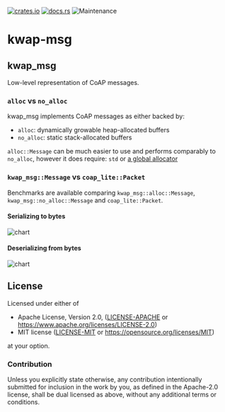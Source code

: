 [![crates.io](https://img.shields.io/crates/v/{{PACKAGE}}.svg)](https://crates.io/crates/{{PACKAGE}})
[![docs.rs](https://docs.rs/{{PACKAGE}}/badge.svg)](https://docs.rs/{{PACKAGE}}/latest)
![Maintenance](https://img.shields.io/badge/maintenance-activly--developed-brightgreen.svg)

# kwap-msg

## kwap_msg
Low-level representation of CoAP messages.

### `alloc` vs `no_alloc`
kwap_msg implements CoAP messages as either backed by:
- `alloc`: dynamically growable heap-allocated buffers
- `no_alloc`: static stack-allocated buffers

`alloc::Message` can be much easier to use and performs comparably to `no_alloc`, however it does require:
`std` or [a global allocator](https://doc.rust-lang.org/std/alloc/index.html)

### `kwap_msg::Message` vs `coap_lite::Packet`
Benchmarks are available comparing `kwap_msg::alloc::Message`, `kwap_msg::no_alloc::Message` and `coap_lite::Packet`.

#### Serializing to bytes
![chart](https://raw.githubusercontent.com/clov-coffee/kwap/improve_msg_readme/kwap_msg/docs/from_bytes.svg)

#### Deserializing from bytes
![chart](https://raw.githubusercontent.com/clov-coffee/kwap/improve_msg_readme/kwap_msg/docs/to_bytes.svg)

## License

Licensed under either of

* Apache License, Version 2.0, ([LICENSE-APACHE](LICENSE-APACHE) or https://www.apache.org/licenses/LICENSE-2.0)
* MIT license ([LICENSE-MIT](LICENSE-MIT) or https://opensource.org/licenses/MIT)

at your option.

### Contribution

Unless you explicitly state otherwise, any contribution intentionally
submitted for inclusion in the work by you, as defined in the Apache-2.0
license, shall be dual licensed as above, without any additional terms or
conditions.
